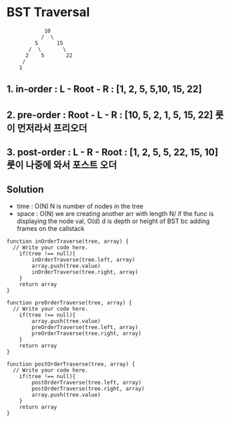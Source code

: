 # BST Traversal
```
            10
           /  \
         5      15
       /  \       \
      2    5       22
     /
    1
```

## 1. in-order : L - Root - R : [1, 2, 5, 5,10, 15, 22]

## 2. pre-order : Root - L - R : [10, 5, 2, 1, 5, 15, 22] 룻이 먼저라서 프리오더

## 3. post-order : L - R - Root : [1, 2, 5, 5, 22, 15, 10] 룻이 나중에 와서 포스트 오더 

## Solution

- time : O(N) N is number of nodes in the tree
- space : O(N) we are creating another arr with length N/ if the func is displaying the node val, O(d) d is depth or height of BST bc adding frames on the callstack 

```
function inOrderTraverse(tree, array) {
  // Write your code here.
	if(tree !== null){
		inOrderTraverse(tree.left, array)
		array.push(tree.value)
		inOrderTraverse(tree.right, array)
	}
	return array
}

function preOrderTraverse(tree, array) {
  // Write your code here.
	if(tree !== null){
		array.push(tree.value)
		preOrderTraverse(tree.left, array)
		preOrderTraverse(tree.right, array)
	}
	return array
}

function postOrderTraverse(tree, array) {
  // Write your code here.
	if(tree !== null){
		postOrderTraverse(tree.left, array)
		postOrderTraverse(tree.right, array)
		array.push(tree.value)
	}
	return array
}

```
